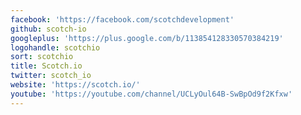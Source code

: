 ```yaml
---
facebook: 'https://facebook.com/scotchdevelopment'
github: scotch-io
googleplus: 'https://plus.google.com/b/113854128330570384219'
logohandle: scotchio
sort: scotchio
title: Scotch.io
twitter: scotch_io
website: 'https://scotch.io/'
youtube: 'https://youtube.com/channel/UCLyOul64B-SwBpOd9f2Kfxw'
---
```

